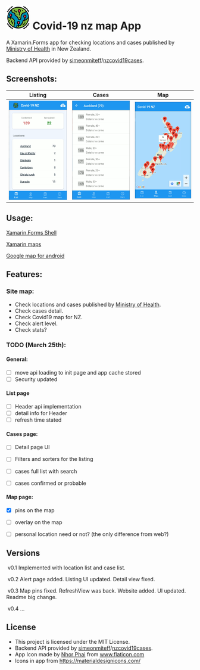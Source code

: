 # <img src="./assets/epidemic_512.png" alt="Icon" width="64" />  Covid-19 nz map App

A Xamarin.Forms app for checking locations and cases published by [Ministry of Health](https://www.health.govt.nz/our-work/diseases-and-conditions/covid-19-novel-coronavirus/covid-19-current-cases) in New Zealand.

Backend API provided by [simeonmiteff](https://github.com/simeonmiteff)/[nzcovid19cases](https://github.com/simeonmiteff/nzcovid19cases).



## Screenshots:

|                      Listing                      |                       Cases                       |                        Map                        |
| :-----------------------------------------------: | :-----------------------------------------------: | :-----------------------------------------------: |
| <img src=".\assets\screenshot1.png" width="200" > | <img src=".\assets\screenshot2.png" width="200" > | <img src=".\assets\screenshot3.png" width="200" > |




## Usage:

[Xamarin.Forms Shell](https://docs.microsoft.com/en-us/xamarin/xamarin-forms/app-fundamentals/shell/)

[Xamarin maps](https://docs.microsoft.com/en-us/xamarin/xamarin-forms/user-interface/map/)

[Google map for android](https://developers.google.com/maps/documentation/android-sdk/intro)



## Features:

### Site map:

* Check locations and cases published by [Ministry of Health](https://www.health.govt.nz/our-work/diseases-and-conditions/covid-19-novel-coronavirus/covid-19-current-cases).
* Check cases detail.
* Check Covid19 map for NZ.
* Check alert level.
* Check stats?

### TODO (March 25th):

#### General:

- [ ] move api loading to init page and app cache stored
- [ ] Security updated

#### List page

- [ ] Header api implementation
- [ ] detail info for Header
- [ ] refresh time stated

#### Cases page:

- [ ] Detail page UI
- [ ] Filters and sorters for the listing
- [ ] cases full list with search
- [ ] cases confirmed or probable


#### Map page:

- [x] pins on the map
- [ ] overlay on the map
- [ ] personal location need or not? (the only difference from web?) 



## Versions

​	v0.1	Implemented with location list and case list.

​	v0.2	Alert page added. Listing UI updated. Detail view fixed.

​	v0.3	Map pins fixed. RefreshView was back. Website added. UI updated. Readme big change.

​	v0.4	...



## License

* This project is licensed under the MIT License.
* Backend API provided by [simeonmiteff](https://github.com/simeonmiteff)/[nzcovid19cases](https://github.com/simeonmiteff/nzcovid19cases).
* App Icon made by [Nhor Phai](https://www.flaticon.com/authors/nhor-phai) from www.flaticon.com
* Icons in app from https://materialdesignicons.com/

